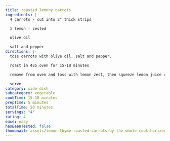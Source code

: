 ```yaml
---
title: roasted lemony carrots
ingredients: |-
  4 carrots - cut into 2" thick strips

  1 lemon - zested

  olive oil

  salt and pepper
directions: |-
  toss carrots with olive oil, salt and pepper.

  roast in 425 oven for 15-18 minutes

  remove from oven and toss with lemon zest, then squeeze lemon juice over

  serve
category: side dish
subcategory: vegetable
cookTime: 15-18 minutes
prepTime: 5 minutes
totalTime: 20 minutes
servings: "4"
rating: 4
ease: easy
hasBeenTested: false
thumbnail: assets/lemon-thyme-roasted-carrots-by-the-whole-cook-horizontal-bowl.jpg
---
```

